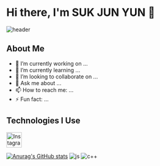 # Hi there, I'm SUK JUN YUN 👋
![header](https://capsule-render.vercel.app/api?type=waving&color=auto&height=150&section=header&text=세명대학교&fontSize=60)

## About Me
- 🔭 I’m currently working on ...
- 🌱 I’m currently learning ...
- 👯 I’m looking to collaborate on ...
- 💬 Ask me about ...
- 📫 How to reach me: ...
- ⚡ Fun fact: ...

## Technologies I Use
<a href="https://www.instagram.com/strone.kr/" target="_blank">
    <img src="https://upload.wikimedia.org/wikipedia/commons/a/a5/Instagram_icon.png" width="40" height="40" alt="Instagram"/>
</a>

[![Anurag's GitHub stats](https://github-readme-stats.vercel.app/api?username=SUKJUNYUN)](https://github.com/anuraghazra/github-readme-stats)
![js](https://img.shields.io/badge/JavaScript-F7DF1E?style=for-the-badge&logo=JavaScript&logoColor=white)
![c++](https://img.shields.io/badge/c++-F7DF1E?style=for-the-badge&logo=c++&logoColor=white)
